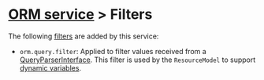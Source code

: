 # [ORM service](README.md) > Filters

The following [filters](https://github.com/bayfrontmedia/bones/blob/master/docs/services/filters.md) are added by this service:

- `orm.query.filter`: Applied to filter values received from a [QueryParserInterface](utilities/queryparserinterface.md).
 This filter is used by the `ResourceModel` to support [dynamic variables](utilities/queryparserinterface.md#getfilter).